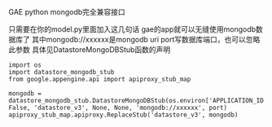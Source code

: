 GAE python mongodb完全兼容接口

只需要在你的model.py里面加入这几句话
gae的app就可以无缝使用mongodb数据库了
其中mongodb://xxxxxx是mongodb uri
port写数据库端口，也可以忽略此参数
具体见DatastoreMongoDBStub函数的声明


    import os
	import datastore_mongodb_stub
    from google.appengine.api import apiproxy_stub_map
    
    mongodb = datastore_mongodb_stub.DatastoreMongoDBStub(os.environ['APPLICATION_ID'], False, 'datastore_v3', None, None, 'mongodb://xxxxxx', port)
    apiproxy_stub_map.apiproxy.ReplaceStub('datastore_v3', mongodb)